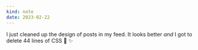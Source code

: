 ```yaml
---
kind: note
date: 2023-02-22
---
```


I just cleaned up the design of posts in my feed. It looks better _and_ I got to delete 44 lines of CSS 🚮 ✨
